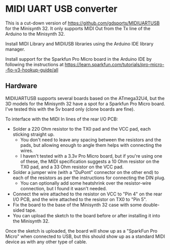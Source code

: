 # MIDI UART USB converter

This is a cut-down version of https://github.com/gdsports/MIDIUARTUSB for the
Minisynth 32. It only supports MIDI Out from the Tx line of the Arduino to the
Minisynth 32.

Install MIDI Library and MIDIUSB libraries using the Arduino IDE library manager.

Install support for the Sparkfun Pro Micro board in the Arduino IDE by
following the instructions at
https://learn.sparkfun.com/tutorials/pro-micro--fio-v3-hookup-guide/all

## Hardware

MIDIUARTUSB supports several boards based on the ATmega32U4, but the 3D models
for the Minisynth 32 have a spot for a Sparkfun Pro Micro board. I've tested
this with the 5v board only (clone boards are fine).

To interface with the MIDI In lines of the rear I/O PCB:

- Solder a 220 Ohm resistor to the TX0 pad and the VCC pad, each sticking
  straight up.
  - You don't need to leave any spacing between the resistors and the pads, but
    allowing enough to angle them helps with connecting the wires.
  - I haven't tested with a 3.3v Pro Micro board, but if you're using one of
    these, the MIDI specification suggests a 10 Ohm resistor on the TX0 pad,
    and a 33 Ohm resistor on the VCC pad.
- Solder a jumper wire (with a "DuPont" connector on the other end) to each of
  the resistors as per the instructions for connecting the DIN plug.
  - You can optionally add some heatshrink over the resistor-wire connection,
    but I found it wasn't needed.
- Connect the wire attached to the resistor on VCC to "Pin 4" on the rear I/O
  PCB, and the wire attached to the resistor on TX0 to "Pin 5".
- Fix the board to the base of the Minisynth 32 case with some double-sided
  tape.
- You can upload the sketch to the board before or after installing it into the
  Minisynth 32.

Once the sketch is uploaded, the board will show up as a "SparkFun Pro Micro"
when connected to USB, but this should show up as a standard MIDI device as
with any other type of cable.
